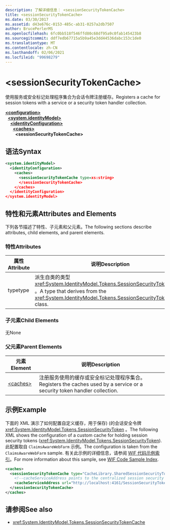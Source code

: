 ```yaml
---
description: 了解详细信息： <sessionSecurityTokenCache>
title: <sessionSecurityTokenCache>
ms.date: 03/30/2017
ms.assetid: d43e676c-0153-485c-ab31-0257a2db7507
author: BrucePerlerMS
ms.openlocfilehash: 6fc0bb518f546ffd80c68df95a9c0fab145423b8
ms.sourcegitcommit: ddf7edb67715a5b9a45e3dd44536dabc153c1de0
ms.translationtype: MT
ms.contentlocale: zh-CN
ms.lasthandoff: 02/06/2021
ms.locfileid: "99698279"
---
```

# \<sessionSecurityTokenCache>

<span data-ttu-id="0c5ec-102">使用服务或安全标记处理程序集合为会话令牌注册缓存。</span><span class="sxs-lookup"><span data-stu-id="0c5ec-102">Registers a cache for session tokens with a service or a security token handler collection.</span></span>  
  
[**\<configuration>**](../configuration-element.md)\
&nbsp;&nbsp;[**\<system.identityModel>**](system-identitymodel.md)\
&nbsp;&nbsp;&nbsp;&nbsp;[**\<identityConfiguration>**](identityconfiguration.md)\
&nbsp;&nbsp;&nbsp;&nbsp;&nbsp;&nbsp;[**\<caches>**](caches.md)\
&nbsp;&nbsp;&nbsp;&nbsp;&nbsp;&nbsp;&nbsp;&nbsp;**\<sessionSecurityTokenCache>**  
  
## <a name="syntax"></a><span data-ttu-id="0c5ec-103">语法</span><span class="sxs-lookup"><span data-stu-id="0c5ec-103">Syntax</span></span>  
  
```xml  
<system.identityModel>  
  <identityConfiguration>  
    <caches>  
      <sessionSecurityTokenCache type=xs:string>  
      </sessionSecurityTokenCache>  
    </caches>  
  </identityConfiguration>  
</system.identityModel>  
```  
  
## <a name="attributes-and-elements"></a><span data-ttu-id="0c5ec-104">特性和元素</span><span class="sxs-lookup"><span data-stu-id="0c5ec-104">Attributes and Elements</span></span>  

 <span data-ttu-id="0c5ec-105">下列各节描述了特性、子元素和父元素。</span><span class="sxs-lookup"><span data-stu-id="0c5ec-105">The following sections describe attributes, child elements, and parent elements.</span></span>  
  
### <a name="attributes"></a><span data-ttu-id="0c5ec-106">特性</span><span class="sxs-lookup"><span data-stu-id="0c5ec-106">Attributes</span></span>  
  
|<span data-ttu-id="0c5ec-107">属性</span><span class="sxs-lookup"><span data-stu-id="0c5ec-107">Attribute</span></span>|<span data-ttu-id="0c5ec-108">说明</span><span class="sxs-lookup"><span data-stu-id="0c5ec-108">Description</span></span>|  
|---------------|-----------------|  
|<span data-ttu-id="0c5ec-109">type</span><span class="sxs-lookup"><span data-stu-id="0c5ec-109">type</span></span>|<span data-ttu-id="0c5ec-110">派生自类的类型 <xref:System.IdentityModel.Tokens.SessionSecurityTokenCache> 。</span><span class="sxs-lookup"><span data-stu-id="0c5ec-110">A type that derives from the <xref:System.IdentityModel.Tokens.SessionSecurityTokenCache> class.</span></span>|  
  
### <a name="child-elements"></a><span data-ttu-id="0c5ec-111">子元素</span><span class="sxs-lookup"><span data-stu-id="0c5ec-111">Child Elements</span></span>  

 <span data-ttu-id="0c5ec-112">无</span><span class="sxs-lookup"><span data-stu-id="0c5ec-112">None</span></span>  
  
### <a name="parent-elements"></a><span data-ttu-id="0c5ec-113">父元素</span><span class="sxs-lookup"><span data-stu-id="0c5ec-113">Parent Elements</span></span>  
  
|<span data-ttu-id="0c5ec-114">元素</span><span class="sxs-lookup"><span data-stu-id="0c5ec-114">Element</span></span>|<span data-ttu-id="0c5ec-115">说明</span><span class="sxs-lookup"><span data-stu-id="0c5ec-115">Description</span></span>|  
|-------------|-----------------|  
|[\<caches>](caches.md)|<span data-ttu-id="0c5ec-116">注册服务使用的缓存或安全标记处理程序集合。</span><span class="sxs-lookup"><span data-stu-id="0c5ec-116">Registers the caches used by a service or a security token handler collection.</span></span>|  
  
## <a name="example"></a><span data-ttu-id="0c5ec-117">示例</span><span class="sxs-lookup"><span data-stu-id="0c5ec-117">Example</span></span>  

 <span data-ttu-id="0c5ec-118">下面的 XML 演示了如何配置自定义缓存，用于保存)  (的会话安全令牌 <xref:System.IdentityModel.Tokens.SessionSecurityToken> 。</span><span class="sxs-lookup"><span data-stu-id="0c5ec-118">The following XML shows the configuration of a custom cache for holding session security tokens (<xref:System.IdentityModel.Tokens.SessionSecurityToken>).</span></span> <span data-ttu-id="0c5ec-119">此配置取自 `ClaimsAwareWebFarm` 示例。</span><span class="sxs-lookup"><span data-stu-id="0c5ec-119">The configuration is taken from the `ClaimsAwareWebFarm` sample.</span></span> <span data-ttu-id="0c5ec-120">有关此示例的详细信息，请参阅 [WIF 代码示例索引](/previous-versions/dotnet/framework/security/wif-code-sample-index)。</span><span class="sxs-lookup"><span data-stu-id="0c5ec-120">For more information about this sample, see [WIF Code Sample Index](/previous-versions/dotnet/framework/security/wif-code-sample-index).</span></span>  
  
```xml  
<caches>  
  <sessionSecurityTokenCache type="CacheLibrary.SharedSessionSecurityTokenCache, CacheLibrary">  
    <!--cacheServiceAddress points to the centralized session security token cache service running in the web farm.-->  
    <cacheServiceAddress url="http://localhost:4161/SessionSecurityTokenCacheService.svc" />  
  </sessionSecurityTokenCache>  
</caches>  
```  
  
## <a name="see-also"></a><span data-ttu-id="0c5ec-121">请参阅</span><span class="sxs-lookup"><span data-stu-id="0c5ec-121">See also</span></span>

- <xref:System.IdentityModel.Tokens.SessionSecurityTokenCache>
